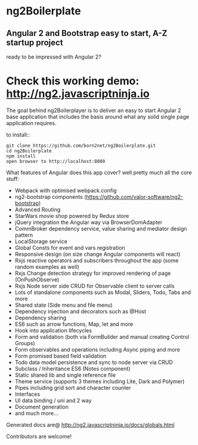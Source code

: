 ng2Boilerplate
=====================

Angular 2 and Bootstrap easy to start, A-Z startup project
----------------

ready to be impressed with Angular 2?


Check this working demo: http://ng2.javascriptninja.io
====

The goal behind ng2Boilerplayer is to deliver an easy to start Angular 2 base application that includes the basis around what any solid single page application requires.

to install::
```             
git clone https://github.com/born2net/ng2Boilerplate.git
cd ng2Boilerplate
npm install
open browser to http://localhost:8080
```
      
What features of Angular does this app cover? well pretty much all the core stuff:

- Webpack with optimised webpack.config
- ng2-bootstrap components (https://github.com/valor-software/ng2-bootstrap)
- Advanced Routing
- StarWars movie shop powered by Redux store
- jQuery integration the Angular way via BrowserDomAdapter
- CommBroker dependency service, value sharing and mediator design pattern
- LocalStorage service
- Global Consts for event and vars registration
- Responsive design (on size change Angular components will react) 
- Rxjs reactive operators and subscribers throughout the app (some random examples as well)
- Rxjs Change detection strategy for improved rendering of page (OnPushObserve)
- Rxjs Node server side CRUD for Observable client to server calls
- Lots of standalone components such as Modal, Sliders, Todo, Tabs and more
- Shared state (Side menu and file menu)
- Dependency injection and decorators such as @Host
- Dependency sharing
- ES6 such as arrow functions, Map, let and more
- Hook into application lifecycles
- Form and validation (both via FormBuilder and manual creating Control Groups)
- Form observables and operations including Async piping and more
- Form promised based field validation
- Todo data model persistence and sync to node server via CRUD
- Subclass / Inheritance ES6 (Notes component) 
- Static shared lib and single reference file
- Theme service (supports 3 themes including Lite, Dark and Polymer)
- Pipes including grid sort and character counter
- Interfaces
- UI data binding / uni and 2 way
- Document generation
- and much more...

Generated docs are@ http://ng2.javascriptninja.io/docs/globals.html


Contributors are welcome!






